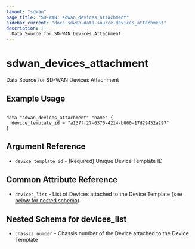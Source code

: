 ```yaml
---
layout: "sdwan"
page_title: "SD-WAN: sdwan_devices_attachment"
sidebar_current: "docs-sdwan-data-source-devices_attachment"
description: |-
  Data Source for SD-WAN Devices Attachment 
---
```

# sdwan_devices_attachment #
Data Source for SD-WAN Devices Attachment

## Example Usage ##

```hcl

data "sdwan_devices_attachment" "name" {
  device_template_id = "a137ff27-6370-4214-b060-17d29452a297"
}

```
## Argument Reference ##
* `device_template_id` - (Required) Unique Device Template ID

## Common Attribute Reference ##
* `devices_list` - List of Devices attached to the Device Template (see [below for nested schema](#nestedblock--devices_list))

<a id="nestedblock--devices_list"></a>
## Nested Schema for devices_list
* `chassis_number` - Chassis number of the Device attached to the Device Template
